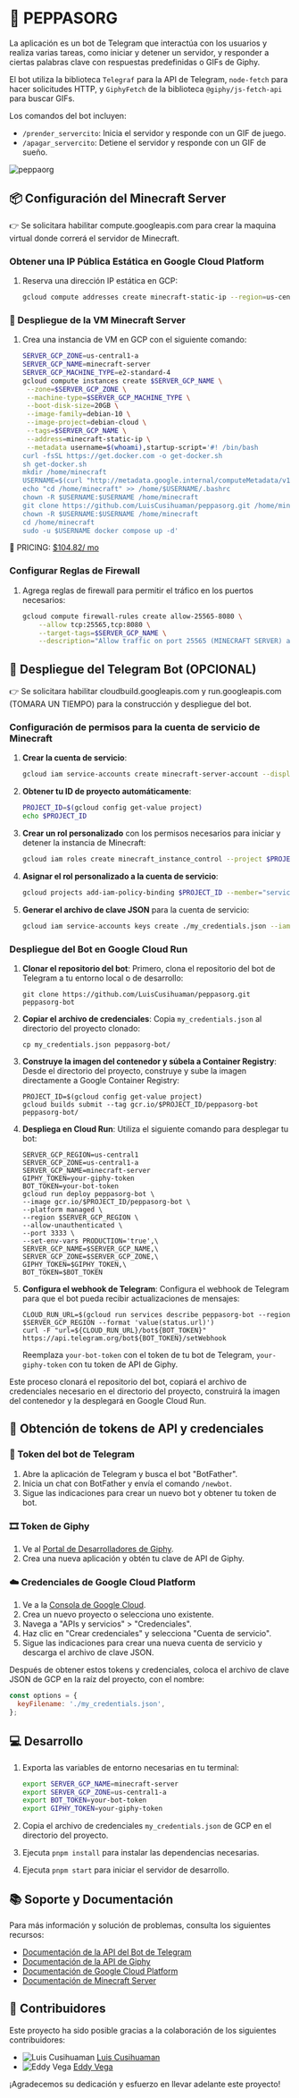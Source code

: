 # 🚀 PEPPASORG

La aplicación es un bot de Telegram que interactúa con los usuarios y realiza varias tareas, como iniciar y detener un servidor, y responder a ciertas palabras clave con respuestas predefinidas o GIFs de Giphy.

El bot utiliza la biblioteca `Telegraf` para la API de Telegram, `node-fetch` para hacer solicitudes HTTP, y `GiphyFetch` de la biblioteca `@giphy/js-fetch-api` para buscar GIFs.

Los comandos del bot incluyen:

- `/prender_servercito`: Inicia el servidor y responde con un GIF de juego.
- `/apagar_servercito`: Detiene el servidor y responde con un GIF de sueño.

![peppaorg](peppaorg.png)

## 📦 Configuración del Minecraft Server

👉 Se solicitara habilitar compute.googleapis.com para crear la maquina virtual donde correrá el servidor de Minecraft.

### Obtener una IP Pública Estática en Google Cloud Platform

1. Reserva una dirección IP estática en GCP:
   ```bash
   gcloud compute addresses create minecraft-static-ip --region=us-central1
   ```

### 🐷 Despliegue de la VM Minecraft Server

1. Crea una instancia de VM en GCP con el siguiente comando:
   ```bash
   SERVER_GCP_ZONE=us-central1-a
   SERVER_GCP_NAME=minecraft-server
   SERVER_GCP_MACHINE_TYPE=e2-standard-4
   gcloud compute instances create $SERVER_GCP_NAME \
    --zone=$SERVER_GCP_ZONE \
    --machine-type=$SERVER_GCP_MACHINE_TYPE \
    --boot-disk-size=20GB \
    --image-family=debian-10 \
    --image-project=debian-cloud \
    --tags=$SERVER_GCP_NAME \
    --address=minecraft-static-ip \
    --metadata username=$(whoami),startup-script='#! /bin/bash
   curl -fsSL https://get.docker.com -o get-docker.sh
   sh get-docker.sh
   mkdir /home/minecraft
   USERNAME=$(curl "http://metadata.google.internal/computeMetadata/v1/instance/attributes/username" -H "Metadata-Flavor: Google")
   echo "cd /home/minecraft" >> /home/$USERNAME/.bashrc
   chown -R $USERNAME:$USERNAME /home/minecraft
   git clone https://github.com/LuisCusihuaman/peppasorg.git /home/minecraft
   chown -R $USERNAME:$USERNAME /home/minecraft
   cd /home/minecraft
   sudo -u $USERNAME docker compose up -d'
   ```

💸 PRICING: [$104.82/ mo](https://cloud.google.com/products/calculator/estimate-preview/5c08ef3e-87c1-4310-9f08-5cc4c3870264?hl=es_419)

### Configurar Reglas de Firewall

1. Agrega reglas de firewall para permitir el tráfico en los puertos necesarios:
   ```bash
   gcloud compute firewall-rules create allow-25565-8080 \
       --allow tcp:25565,tcp:8080 \
       --target-tags=$SERVER_GCP_NAME \
       --description="Allow traffic on port 25565 (MINECRAFT SERVER) and 8080 (FILE SERVER)"
   ```

## 🤖 Despliegue del Telegram Bot (OPCIONAL)

👉 Se solicitara habilitar cloudbuild.googleapis.com y run.googleapis.com (TOMARA UN TIEMPO) para la construcción y despliegue del bot.

### Configuración de permisos para la cuenta de servicio de Minecraft

1. **Crear la cuenta de servicio**:

   ```bash
   gcloud iam service-accounts create minecraft-server-account --display-name "Minecraft Server Account"
   ```

2. **Obtener tu ID de proyecto automáticamente**:

   ```bash
   PROJECT_ID=$(gcloud config get-value project)
   echo $PROJECT_ID
   ```

3. **Crear un rol personalizado** con los permisos necesarios para iniciar y detener la instancia de Minecraft:

   ```bash
   gcloud iam roles create minecraft_instance_control --project $PROJECT_ID --title "Minecraft Instance Control" --description "Custom role for starting and stopping Minecraft instance" --permissions compute.instances.start,compute.instances.stop,compute.instances.list,compute.zoneOperations.get,compute.zoneOperations.list
   ```

4. **Asignar el rol personalizado a la cuenta de servicio**:

   ```bash
   gcloud projects add-iam-policy-binding $PROJECT_ID --member="serviceAccount:minecraft-server-account@$PROJECT_ID.iam.gserviceaccount.com" --role=projects/$PROJECT_ID/roles/minecraft_instance_control
   ```

5. **Generar el archivo de clave JSON** para la cuenta de servicio:

   ```bash
   gcloud iam service-accounts keys create ./my_credentials.json --iam-account=minecraft-server-account@$PROJECT_ID.iam.gserviceaccount.com
   ```

### Despliegue del Bot en Google Cloud Run

1. **Clonar el repositorio del bot**:
   Primero, clona el repositorio del bot de Telegram a tu entorno local o de desarrollo:

   ```shell
   git clone https://github.com/LuisCusihuaman/peppasorg.git peppasorg-bot
   ```

2. **Copiar el archivo de credenciales**:
   Copia `my_credentials.json` al directorio del proyecto clonado:

   ```shell
   cp my_credentials.json peppasorg-bot/
   ```

3. **Construye la imagen del contenedor y súbela a Container Registry**:
   Desde el directorio del proyecto, construye y sube la imagen directamente a Google Container Registry:

   ```shell
   PROJECT_ID=$(gcloud config get-value project)
   gcloud builds submit --tag gcr.io/$PROJECT_ID/peppasorg-bot peppasorg-bot/
   ```

4. **Despliega en Cloud Run**:
   Utiliza el siguiente comando para desplegar tu bot:

   ```shell
   SERVER_GCP_REGION=us-central1
   SERVER_GCP_ZONE=us-central1-a
   SERVER_GCP_NAME=minecraft-server
   GIPHY_TOKEN=your-giphy-token
   BOT_TOKEN=your-bot-token
   gcloud run deploy peppasorg-bot \
   --image gcr.io/$PROJECT_ID/peppasorg-bot \
   --platform managed \
   --region $SERVER_GCP_REGION \
   --allow-unauthenticated \
   --port 3333 \
   --set-env-vars PRODUCTION='true',\
   SERVER_GCP_NAME=$SERVER_GCP_NAME,\
   SERVER_GCP_ZONE=$SERVER_GCP_ZONE,\
   GIPHY_TOKEN=$GIPHY_TOKEN,\
   BOT_TOKEN=$BOT_TOKEN
   ```

5. **Configura el webhook de Telegram**:
   Configura el webhook de Telegram para que el bot pueda recibir actualizaciones de mensajes:

   ```shell
   CLOUD_RUN_URL=$(gcloud run services describe peppasorg-bot --region $SERVER_GCP_REGION --format 'value(status.url)')
   curl -F "url=${CLOUD_RUN_URL}/bot${BOT_TOKEN}" https://api.telegram.org/bot${BOT_TOKEN}/setWebhook
   ```

   Reemplaza `your-bot-token` con el token de tu bot de Telegram, `your-giphy-token` con tu token de API de Giphy.

Este proceso clonará el repositorio del bot, copiará el archivo de credenciales necesario en el directorio del proyecto, construirá la imagen del contenedor y la desplegará en Google Cloud Run.

## 🔑 Obtención de tokens de API y credenciales

### 🤖 Token del bot de Telegram

1. Abre la aplicación de Telegram y busca el bot "BotFather".
2. Inicia un chat con BotFather y envía el comando `/newbot`.
3. Sigue las indicaciones para crear un nuevo bot y obtener tu token de bot.

### 🎞️ Token de Giphy

1. Ve al [Portal de Desarrolladores de Giphy](https://developers.giphy.com/).
2. Crea una nueva aplicación y obtén tu clave de API de Giphy.

### ☁️ Credenciales de Google Cloud Platform

1. Ve a la [Consola de Google Cloud](https://console.cloud.google.com/).
2. Crea un nuevo proyecto o selecciona uno existente.
3. Navega a "APIs y servicios" > "Credenciales".
4. Haz clic en "Crear credenciales" y selecciona "Cuenta de servicio".
5. Sigue las indicaciones para crear una nueva cuenta de servicio y descarga el archivo de clave JSON.

Después de obtener estos tokens y credenciales, coloca el archivo de clave JSON de GCP en la raíz del proyecto, con el nombre:

```javascript
const options = {
  keyFilename: './my_credentials.json',
};
```

## 💻 Desarrollo

1. Exporta las variables de entorno necesarias en tu terminal:

   ```bash
   export SERVER_GCP_NAME=minecraft-server
   export SERVER_GCP_ZONE=us-central1-a
   export BOT_TOKEN=your-bot-token
   export GIPHY_TOKEN=your-giphy-token
   ```

2. Copia el archivo de credenciales `my_credentials.json` de GCP en el directorio del proyecto.
3. Ejecuta `pnpm install` para instalar las dependencias necesarias.
4. Ejecuta `pnpm start` para iniciar el servidor de desarrollo.

## 📚 Soporte y Documentación

Para más información y solución de problemas, consulta los siguientes recursos:

- [Documentación de la API del Bot de Telegram](https://core.telegram.org/bots/api)
- [Documentación de la API de Giphy](https://developers.giphy.com/docs/api/)
- [Documentación de Google Cloud Platform](https://cloud.google.com/docs)
- [Documentación de Minecraft Server](https://docker-minecraft-server.readthedocs.io/en/latest/variables/)

## 🤝 Contribuidores

Este proyecto ha sido posible gracias a la colaboración de los siguientes contribuidores:

- ![Luis Cusihuaman](https://github.com/LuisCusihuaman.png?size=50) [Luis Cusihuaman](https://github.com/LuisCusihuaman)
- ![Eddy Vega](https://github.com/EddyVegaGarcia.png?size=50) [Eddy Vega](https://github.com/EddyVegaGarcia)

¡Agradecemos su dedicación y esfuerzo en llevar adelante este proyecto!
